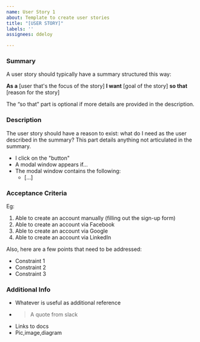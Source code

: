 ```yaml
---
name: User Story 1
about: Template to create user stories
title: "[USER STORY]"
labels: ''
assignees: ddeloy

---
```


### Summary
A user story should typically have a summary structured this way:

**As a** [user that's the focus of the story] **I want** [goal of the story] **so that** [reason for the story]

The “so that” part is optional if more details are provided in the description.

### Description
The user story should have a reason to exist: what do I need as the user described in the summary?
This part details anything not articulated in the summary.

* I click on the "button"
* A modal window appears if...
* The modal window contains the following:
  * […]


### Acceptance Criteria
Eg:
1. Able to create an account manually (filling out the sign-up form)
2. Able to create an account via Facebook
3. Able to create an account via Google
4. Able to create an account via LinkedIn

Also, here are a few points that need to be addressed:

* Constraint 1
* Constraint 2
* Constraint 3


### Additional Info
* Whatever is useful as additional reference
* > A quote from slack
* Links to docs
* Pic,image,diagram
